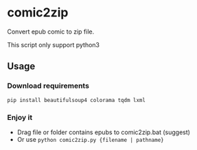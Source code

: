 # comic2zip
Convert epub comic to zip file.

This script only support python3

## Usage
### Download requirements
```
pip install beautifulsoup4 colorama tqdm lxml
```
### Enjoy it
* Drag file or folder contains epubs to comic2zip.bat (suggest)
* Or use `python comic2zip.py {filename | pathname}`
